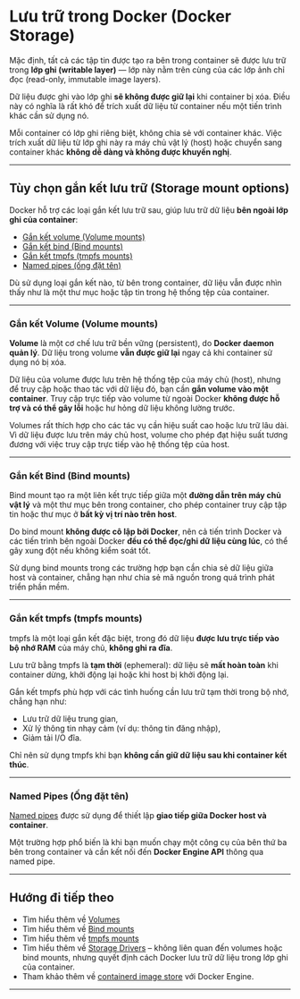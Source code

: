 # **Lưu trữ trong Docker (Docker Storage)**

Mặc định, tất cả các tập tin được tạo ra bên trong container sẽ được lưu trữ trong **lớp ghi (writable layer)** — lớp này nằm trên cùng của các lớp ảnh chỉ đọc (read-only, immutable image layers).

Dữ liệu được ghi vào lớp ghi **sẽ không được giữ lại** khi container bị xóa. Điều này có nghĩa là rất khó để trích xuất dữ liệu từ container nếu một tiến trình khác cần sử dụng nó.

Mỗi container có lớp ghi riêng biệt, không chia sẻ với container khác. Việc trích xuất dữ liệu từ lớp ghi này ra máy chủ vật lý (host) hoặc chuyển sang container khác **không dễ dàng và không được khuyến nghị**.

---

## **Tùy chọn gắn kết lưu trữ (Storage mount options)**

Docker hỗ trợ các loại gắn kết lưu trữ sau, giúp lưu trữ dữ liệu **bên ngoài lớp ghi của container**:

* [Gắn kết volume (Volume mounts)](#volume-mounts)
* [Gắn kết bind (Bind mounts)](#bind-mounts)
* [Gắn kết tmpfs (tmpfs mounts)](#tmpfs-mounts)
* [Named pipes (ống đặt tên)](#named-pipes)

Dù sử dụng loại gắn kết nào, từ bên trong container, dữ liệu vẫn được nhìn thấy như là một thư mục hoặc tập tin trong hệ thống tệp của container.

---

### **Gắn kết Volume (Volume mounts)**

**Volume** là một cơ chế lưu trữ bền vững (persistent), do **Docker daemon quản lý**. Dữ liệu trong volume **vẫn được giữ lại** ngay cả khi container sử dụng nó bị xóa.

Dữ liệu của volume được lưu trên hệ thống tệp của máy chủ (host), nhưng để truy cập hoặc thao tác với dữ liệu đó, bạn cần **gắn volume vào một container**. Truy cập trực tiếp vào volume từ ngoài Docker **không được hỗ trợ và có thể gây lỗi** hoặc hư hỏng dữ liệu không lường trước.

Volumes rất thích hợp cho các tác vụ cần hiệu suất cao hoặc lưu trữ lâu dài. Vì dữ liệu được lưu trên máy chủ host, volume cho phép đạt hiệu suất tương đương với việc truy cập trực tiếp vào hệ thống tệp của host.

---

### **Gắn kết Bind (Bind mounts)**

Bind mount tạo ra một liên kết trực tiếp giữa một **đường dẫn trên máy chủ vật lý** và một thư mục bên trong container, cho phép container truy cập tập tin hoặc thư mục ở **bất kỳ vị trí nào trên host**.

Do bind mount **không được cô lập bởi Docker**, nên cả tiến trình Docker và các tiến trình bên ngoài Docker **đều có thể đọc/ghi dữ liệu cùng lúc**, có thể gây xung đột nếu không kiểm soát tốt.

Sử dụng bind mounts trong các trường hợp bạn cần chia sẻ dữ liệu giữa host và container, chẳng hạn như chia sẻ mã nguồn trong quá trình phát triển phần mềm.

---

### **Gắn kết tmpfs (tmpfs mounts)**

tmpfs là một loại gắn kết đặc biệt, trong đó dữ liệu **được lưu trực tiếp vào bộ nhớ RAM** của máy chủ, **không ghi ra đĩa**.

Lưu trữ bằng tmpfs là **tạm thời** (ephemeral): dữ liệu sẽ **mất hoàn toàn** khi container dừng, khởi động lại hoặc khi host bị khởi động lại.

Gắn kết tmpfs phù hợp với các tình huống cần lưu trữ tạm thời trong bộ nhớ, chẳng hạn như:

* Lưu trữ dữ liệu trung gian,
* Xử lý thông tin nhạy cảm (ví dụ: thông tin đăng nhập),
* Giảm tải I/O đĩa.

Chỉ nên sử dụng tmpfs khi bạn **không cần giữ dữ liệu sau khi container kết thúc**.

---

### **Named Pipes (Ống đặt tên)**

[Named pipes](https://docs.microsoft.com/en-us/windows/desktop/ipc/named-pipes) được sử dụng để thiết lập **giao tiếp giữa Docker host và container**.

Một trường hợp phổ biến là khi bạn muốn chạy một công cụ của bên thứ ba bên trong container và cần kết nối đến **Docker Engine API** thông qua named pipe.

---

## **Hướng đi tiếp theo**

* Tìm hiểu thêm về [Volumes](https://docs.docker.com/engine/storage/volumes/)
* Tìm hiểu thêm về [Bind mounts](https://docs.docker.com/engine/storage/bind-mounts/)
* Tìm hiểu thêm về [tmpfs mounts](https://docs.docker.com/engine/storage/tmpfs/)
* Tìm hiểu thêm về [Storage Drivers](https://docs.docker.com/engine/storage/drivers/) – không liên quan đến volumes hoặc bind mounts, nhưng quyết định cách Docker lưu trữ dữ liệu trong lớp ghi của container.
* Tham khảo thêm về [containerd image store](https://docs.docker.com/engine/storage/containerd/) với Docker Engine.

---
